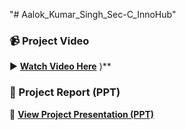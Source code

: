 "# Aalok_Kumar_Singh_Sec-C_InnoHub" 
### 📹 Project Video
▶️ **[Watch Video Here](https://drive.google.com/file/d/16HXqqPanw6dU39GRroHZxrhY-GTT_r6d/view?usp=sharin)**
)**
### 📑 Project Report (PPT)
🔗 **[View Project Presentation (PPT)](https://docs.google.com/presentation/d/1VZVva-EUUrPZwGJhSym-T1ZLh2pwHfte/edit?usp=sharing&ouid=106306021803230663273&rtpof=true&sd=true)**
